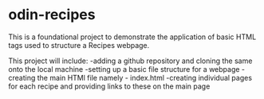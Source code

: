 # odin-recipes

This is a foundational project to demonstrate the application of basic HTML tags used to structure a Recipes webpage. 

This project will include: 
-adding a github repository and cloning the same onto the local machine
-setting up a basic file structure for a webpage
-creating the main HTMl file namely - index.html
-creating individual pages for each recipe and providing links to these on the main page